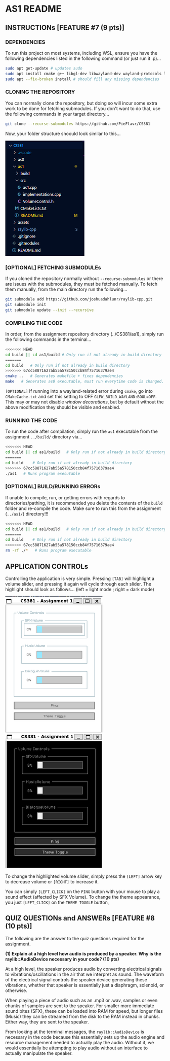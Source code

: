# AS1 README

## INSTRUCTIONs [FEATURE \#7 (9 pts)]

### DEPENDENCIES

To run this project on most systems, including WSL, ensure you have the following dependencies listed in the following command (or just run it :p)...

```bash
sudo apt get-update # updates sudo
sudo apt install cmake g++ libgl-dev libwayland-dev wayland-protocols libxrandr-dev pkg-config libxkbcommon-dev libxinerama-dev libxcursor-dev libxi-dev mesa-utils build-essential cmake xorg-dev pulseaudio
sudo apt --fix-broken install # should fill any missing dependencies
```

### CLONING THE REPOSITORY

You can normally clone the repository, but doing so will incur some extra work to be done for fetching submodules. If you don't want to do that, use the following commands in your target directory...

```bash
git clone --recurse-submodules https://github.com/PieFlavr/CS381
```

Now, your folder structure shoould look similar to this...

![alt text](../assets/images/folder-example-as1.png)

### [OPTIONAL] FETCHING SUBMODULEs

If you cloned the repository normally without `--recurse-submodules` or there are issues with the submodules, they must be fetched manually.
To fetch them manually, from the main directory run the following...

```bash
git submodule add https://github.com/joshuadahlunr/raylib-cpp.git
git submodule init
git submodule update --init --recursive
```

### COMPILING THE CODE

In order, from the assignment repository directory (../CS381/as1), simply run the following commands in the terminal...

```bash
<<<<<<< HEAD
cd build || cd as1/build # Only run if not already in build directory
=======
cd build   # Only run if not already in build directory
>>>>>>> 67cc58871627ab55a578150ccb84f75716379ae4
cmake ..   # Generates makefile + fixes dependencies
make   # Generates as0 executable, must run everytime code is changed.
```

`[OPTIONAL]` If running into a wayland-related error during `cmake`, go into `CMakeCache.txt` and set this setting to OFF `GLFW_BUILD_WAYLAND:BOOL=OFF`.
This may or may not disable *window decorations*, but by default without the above modification they should be visible and enabled.

### RUNNING THE CODE

To run the code after compilation, simply run the `as1` executable from the assignment `../build/` directory via...

```bash
<<<<<<< HEAD
cd build || cd as1/build   # Only run if not already in build directory
=======
cd build    # Only run if not already in build directory
>>>>>>> 67cc58871627ab55a578150ccb84f75716379ae4
./as1   # Runs program executable
```

### [OPTIONAL] BUILD/RUNNING ERRORs

If unable to compile, run, or getting errors with regards to directories/pathing, it is recommended you delete the contents of the `build` folder and re-compile the code. Make sure to run this from the assignment (`../as1/`) directory!!!

```bash
<<<<<<< HEAD
cd build || cd as1/build   # Only run if not already in build directory
=======
cd build    # Only run if not already in build directory
>>>>>>> 67cc58871627ab55a578150ccb84f75716379ae4
rm -rf ./*   # Runs program executable
```

## APPLICATION CONTROLs

Controlling the application is very simple.
Pressing `[TAB]` will highlight a volume slider, and pressing it again will cycle through each slider. The highlight should look as follows...
(left = light mode ; right = dark mode)

![alt text](../assets/images/cs1-light-highlight-example.png)   ![alt text](../assets/images/cs1-dark-highlight-example.png)

To change the highlighted volume slider, simply press the `[LEFT]` arrow key to decrease volume or `[RIGHT]` to increase it. 

You can simply `[LEFT_CLICK]` on the `PING` button with your mouse to play a sound effect (affected by SFX Volume).
To change the theme appearance, you just `[LEFT_CLICK]` on the `THEME TOGGLE` button,

## QUIZ QUESTIONs and ANSWERs [FEATURE \#8 (10 pts)]

The following are the answer to the quiz questions required for the assignment.

**(1) Explain at a high level how audio is produced by a speaker. Why is the raylib::AudioDevice necessary in your code? (10 pts)**

At a high level, the speaker produces audio by converting electrical signals to vibrations/oscillations in the air that we interpret as sound. The waveform of the electrical signal controls the speaker device generating these vibrations, whether that speaker is essentially just a diaphragm, solenoid, or otherwise. 

When playing a piece of audio such as an .mp3 or .wav, samples or even chunks of samples are sent to the speaker. For smaller more immediate sound bites (SFX), these can be loaded into RAM for speed, but longer files (Music) they can be streamed from the disk to the RAM instead in chunks. Either way, they are sent to the speaker. 

From looking at the terminal messages, the `raylib::AudioDevice` is necessary in the code because this essentially sets up the audio engine and resource management needed to actually play the audio. Without it, we would essentially be attempting to play audio without an interface to actually manipulate the speaker. 